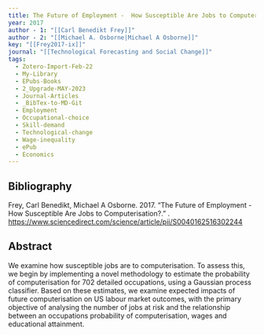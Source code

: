 ```yaml
---
title: The Future of Employment -  How Susceptible Are Jobs to Computerisation?
year: 2017
author - 1: "[[Carl Benedikt Frey]]"
author - 2: "[[Michael A. Osborne|Michael A Osborne]]"
key: "[[Frey2017-ix]]"
journal: "[[Technological Forecasting and Social Change]]"
tags:
  - Zotero-Import-Feb-22
  - My-Library
  - EPubs-Books
  - 2_Upgrade-MAY-2023
  - Journal-Articles
  - _BibTex-to-MD-Git
  - Employment
  - Occupational-choice
  - Skill-demand
  - Technological-change
  - Wage-inequality
  - ePub
  - Economics
---
```


## Bibliography
Frey, Carl Benedikt, Michael A Osborne. 2017. “The Future of Employment -  How Susceptible Are Jobs to Computerisation?.” . https://www.sciencedirect.com/science/article/pii/S0040162516302244

## Abstract
We examine how susceptible jobs are to computerisation. To assess this, we begin by implementing a novel methodology to estimate the probability of computerisation for 702 detailed occupations, using a Gaussian process classifier. Based on these estimates, we examine expected impacts of future computerisation on US labour market outcomes, with the primary objective of analysing the number of jobs at risk and the relationship between an occupations probability of computerisation, wages and educational attainment.